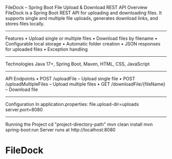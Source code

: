 FileDock – Spring Boot File Upload & Download REST API
Overview
FileDock is a Spring Boot REST API for uploading and downloading files. It supports single and multiple file uploads, generates download links, and stores files locally.
________________________________________
Features
•	Upload single or multiple files
•	Download files by filename
•	Configurable local storage
•	Automatic folder creation
•	JSON responses for uploaded files
•	Exception handling
________________________________________
Technologies
Java 17+, Spring Boot, Maven, HTML, CSS, JavaScript
________________________________________
API Endpoints
•	POST /uploadFile – Upload single file
•	POST /uploadMultipleFiles – Upload multiple files
•	GET /downloadFile/{fileName} – Download file
________________________________________
Configuration
In application.properties:
file.upload-dir=uploads
server.port=8080
________________________________________
Running the Project
cd "project-directory-path"
mvn clean install
mvn spring-boot:run
Server runs at http://localhost:8080

# FileDock
